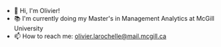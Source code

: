 - 👋 Hi, I'm Olivier!
- 📚 I'm currently doing my Master's in Management Analytics at McGill University
- 📫 How to reach me: olivier.larochelle@mail.mcgill.ca
